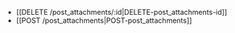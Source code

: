 * [[DELETE /post_attachments/:id|DELETE-post_attachments-id]]
* [[POST /post_attachments|POST-post_attachments]]
